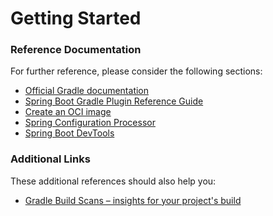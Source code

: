 # Getting Started

### Reference Documentation

For further reference, please consider the following sections:

* [Official Gradle documentation](https://docs.gradle.org)
* [Spring Boot Gradle Plugin Reference Guide](https://docs.spring.io/spring-boot/docs/2.4.1/gradle-plugin/reference/html/)
* [Create an OCI image](https://docs.spring.io/spring-boot/docs/2.4.1/gradle-plugin/reference/html/#build-image)
* [Spring Configuration Processor](https://docs.spring.io/spring-boot/docs/2.4.1/reference/htmlsingle/#configuration-metadata-annotation-processor)
* [Spring Boot DevTools](https://docs.spring.io/spring-boot/docs/2.4.1/reference/htmlsingle/#using-boot-devtools)

### Additional Links

These additional references should also help you:

* [Gradle Build Scans – insights for your project's build](https://scans.gradle.com#gradle)

